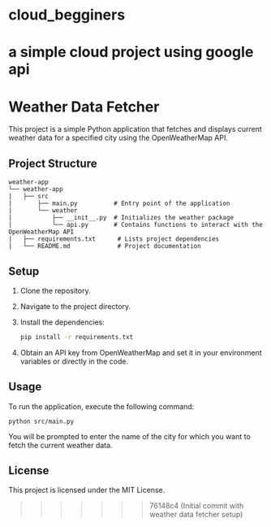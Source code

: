 # cloud_begginers
a simple cloud project using google api
=======
# Weather Data Fetcher

This project is a simple Python application that fetches and displays current weather data for a specified city using the OpenWeatherMap API.

## Project Structure

```
weather-app
└── weather-app
|   ├── src
|       ├── main.py          # Entry point of the application
|       └── weather
|           ├── __init__.py  # Initializes the weather package
|           └── api.py       # Contains functions to interact with the OpenWeatherMap API
|   ├── requirements.txt      # Lists project dependencies
|   └── README.md             # Project documentation
```

## Setup

1. Clone the repository.
2. Navigate to the project directory.
3. Install the dependencies:
   ```sh
   pip install -r requirements.txt
   ```

3. Obtain an API key from OpenWeatherMap and set it in your environment variables or directly in the code.

## Usage

To run the application, execute the following command:
```
python src/main.py
```

You will be prompted to enter the name of the city for which you want to fetch the current weather data.

## License

This project is licensed under the MIT License.
>>>>>>> 76148c4 (Initial commit with weather data fetcher setup)
